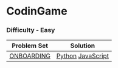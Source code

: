 # CodinGame

### Difficulty - Easy
| Problem Set | Solution |
| ------------- | ------------- |
| [ONBOARDING](https://www.codingame.com/training/easy/onboarding) | [Python](https://github.com/gianmillare/CodinGame/blob/master/python/easy/onboarding.py) [JavaScript](https://github.com/gianmillare/CodinGame/blob/master/javascript/easy/onboarding.js) | 
